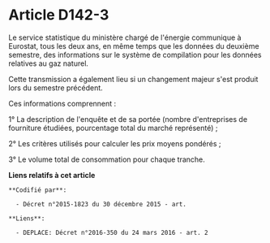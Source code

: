 # Article D142-3

Le service statistique du ministère chargé de l'énergie communique à Eurostat, tous les deux ans, en même temps que les
données du deuxième semestre, des informations sur le système de compilation pour les données relatives au gaz naturel.

Cette transmission a également lieu si un changement majeur s'est produit lors du semestre précédent.

Ces informations comprennent :

1° La description de l'enquête et de sa portée (nombre d'entreprises de fourniture étudiées, pourcentage total du marché
représenté) ;

2° Les critères utilisés pour calculer les prix moyens pondérés ;

3° Le volume total de consommation pour chaque tranche.

**Liens relatifs à cet article**

	**Codifié par**:

	  - Décret n°2015-1823 du 30 décembre 2015 - art.

	**Liens**:

	  - DEPLACE: Décret n°2016-350 du 24 mars 2016 - art. 2

